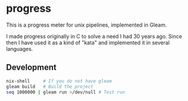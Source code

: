 # progress

This is a progress meter for unix pipelines, implemented in Gleam.

I made progress originally in C to solve a need I had 30 years ago.
Since then I have used it as a kind of "kata" and implemented
it in several languages.

## Development

```sh
nix-shell     # If you do not have gleam
gleam build   # Build the project
seq 1000000 | gleam run >/dev/null # Test run
```
